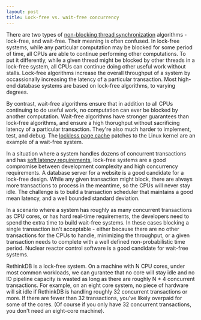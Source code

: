 ```yaml
---
layout: post
title: Lock-free vs. wait-free concurrency
--- 
```


There are two types of [non-blocking thread synchronization][1] algorithms -
lock-free, and wait-free. Their meaning is often confused. In lock-free
systems, while any particular computation may be blocked for some period of
time, all CPUs are able to continue performing other computations.  To put it
differently, while a given thread might be blocked by other threads in a
lock-free system, all CPUs can continue doing other useful work without stalls.
Lock-free algorithms increase the overall throughput of a system by
occassionally increasing the latency of a particular transaction. Most high-
end database systems are based on lock-free algorithms, to varying degrees.

[1]: http://en.wikipedia.org/wiki/Non-blocking_synchronization

By contrast, wait-free algorithms ensure that in addition to all CPUs
continuing to do useful work, no computation can ever be blocked by another
computation. Wait-free algorithms have stronger guarantees than lock-free
algorithms, and ensure a high thorughput without sacrificing latency of a
particular transaction. They're also much harder to implement, test, and debug.
The [lockless page cache][2] patches to the Linux kernel are an example of a
wait-free system.
<!--more-->

[2]: http://lwn.net/Articles/291826/

In a situation where a system handles dozens of concurrent transactions and has
[soft latency requirements][3], lock-free systems are a good compromise between
development complexity and high concurrency requirements. A database server for
a website is a good candidate for a lock-free design.  While any given
transaction might block, there are always more transactions to process in the
meantime, so the CPUs will never stay idle. The challenge is to build a
transaction scheduler that maintains a good mean latency, and a well bounded
standard deviation.

[3]: http://en.wikipedia.org/wiki/Real-time_computing#Hard_and_soft_real-time_systems

In a scenario where a system has roughly as many concurrent transactions as CPU
cores, or has hard real-time requirements, the developers need to spend the
extra time to build wait-free systems. In these cases blocking a single
transaction isn't acceptable - either because there are no other transactions
for the CPUs to handle, minimizing the throughput, or a given transaction needs
to complete with a well defined non-probabilistic time period. Nuclear reactor
control software is a good candidate for wait-free systems.

RethinkDB is a lock-free system. On a machine with N CPU cores, under most
common workloads, we can gurantee that no core will stay idle and no IO
pipeline capacity is wasted as long as there are roughly N * 4 concurrent
transactions. For example, on an eight core system, no piece of hardware will
sit idle if RethinkDB is handling roughly 32 concurrent transactions or more.
If there are fewer than 32 transactions, you've likely overpaid for some of the
cores. (Of course if you only have 32 concurrent transactions, you don't need
an eight-core machine).
